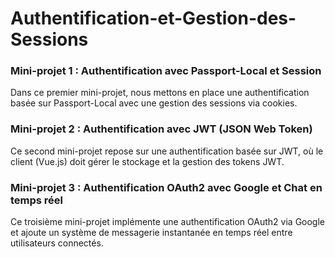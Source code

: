 # Authentification-et-Gestion-des-Sessions

### Mini-projet 1 : Authentification avec Passport-Local et Session

Dans ce premier mini-projet, nous mettons en place une authentification basée sur Passport-Local avec une gestion des sessions via cookies.

### Mini-projet 2 : Authentification avec JWT (JSON Web Token)

Ce second mini-projet repose sur une authentification basée sur JWT, où le client (Vue.js) doit gérer le stockage et la gestion des tokens JWT.

### Mini-projet 3 : Authentification OAuth2 avec Google et Chat en temps réel

Ce troisième mini-projet implémente une authentification OAuth2 via Google et ajoute un système de messagerie instantanée en temps réel entre utilisateurs connectés.
